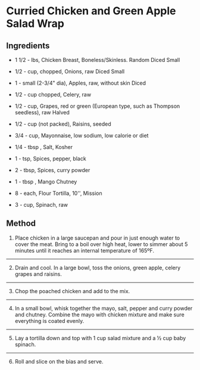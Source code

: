 # Curried Chicken and Green Apple Salad Wrap

## Ingredients

- 1 1/2 - lbs, Chicken Breast, Boneless/Skinless. Random Diced Small

- 1/2 - cup, chopped, Onions, raw Diced Small

- 1 - small (2-3/4" dia), Apples, raw, without skin Diced

- 1/2 - cup chopped, Celery, raw

- 1/2 - cup, Grapes, red or green (European type, such as Thompson seedless), raw Halved

- 1/2 - cup (not packed), Raisins, seeded

- 3/4 - cup, Mayonnaise, low sodium, low calorie or diet

- 1/4 - tbsp , Salt, Kosher

- 1 - tsp, Spices, pepper, black

- 2 - tbsp, Spices, curry powder

- 1 - tbsp , Mango Chutney

- 8 - each, Flour Tortilla, 10'', Mission

- 3 - cup, Spinach, raw

## Method

1. Place chicken in a large saucepan and pour in just enough water to cover the meat. Bring to a boil over high heat, lower to simmer about 5 minutes until it reaches an internal temperature of 165ºF.
---

2. Drain and cool. In a large bowl, toss the onions, green apple, celery grapes and raisins.
---

3. Chop the poached chicken and add to the mix.
---

4. In a small bowl, whisk together the mayo, salt, pepper and curry powder and chutney. Combine the mayo with chicken mixture and make sure everything is coated evenly.
---

5. Lay a tortilla down and top with 1 cup salad mixture and a ½ cup baby spinach.
---

6. Roll and slice on the bias and serve.
